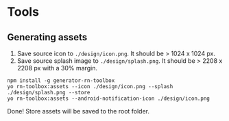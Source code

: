 # Tools

## Generating assets

1.  Save source icon to `./design/icon.png`. It should be > 1024 x 1024 px.
2.  Save source splash image to `./design/splash.png`. It should be > 2208 x 2208 px with a 30% margin.

```shell
npm install -g generator-rn-toolbox
yo rn-toolbox:assets --icon ./design/icon.png --splash ./design/splash.png --store
yo rn-toolbox:assets --android-notification-icon ./design/icon.png
```

Done! Store assets will be saved to the root folder.
